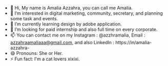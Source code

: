 - 👋 Hi, My name is Amalia Azzahra, you can call me Amalia.
- 👀 I’m interested in digital marketing, community, secretary, and planning some task and events.
- 🌱 I’m currently learning design by adobe application.
- 💞️ I’m looking for paid internship and also full time on every corporate.
- 📫 You can contact me on my Instagram : @azzhramalia, Email : azzahraamaliaaa@gmail.com, and also LinkedIn : https://in/amalia-azzahra-
- 😄 Pronouns: She or Her.
- ⚡ Fun fact: I'm a cat lovers xixixi.

<!---
azzhramalia/azzhramalia is a ✨ special ✨ repository because its `README.md` (this file) appears on your GitHub profile.
You can click the Preview link to take a look at your changes.
--->

